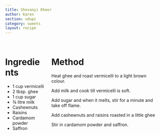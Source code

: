 ```yaml
---
title: Shevanyi Kheer
author: Karen
section: udupi
category: sweets
layout: recipe
---
```



<br>
<div class='columns'> <div class='column is-one-third p-3' markdown='1'>

# Ingredients

* 1 cup vermicelli
* 2 tbsp. ghee
* 1 cup sugar
* ¾ litre milk
* Cashewnuts
* Raisins
* Cardamom powder
* Saffron



</div> <div class='column is-two-thirds p-3' markdown='1'>

# Method

Heat ghee and roast vermicelli to a light brown colour.

Add milk and cook till vermicelli is soft.

Add sugar and when it melts, stir for a minute and take off flame.

Add cashewnuts and raisins roasted in a little ghee

Stir in cardamom powder and saffron.


</div> </div>